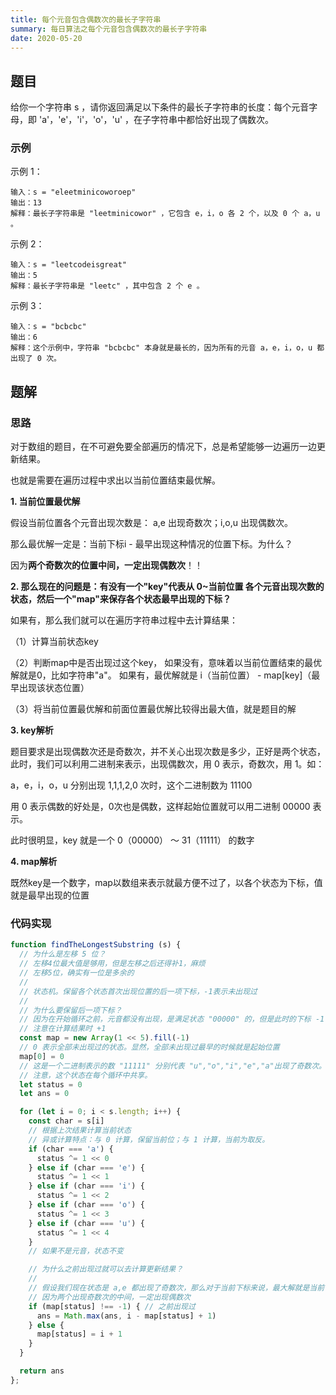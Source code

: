 ```yaml
---
title: 每个元音包含偶数次的最长子字符串
summary: 每日算法之每个元音包含偶数次的最长子字符串
date: 2020-05-20
---
```


## 题目

给你一个字符串 s ，请你返回满足以下条件的最长子字符串的长度：每个元音字母，即 'a'，'e'，'i'，'o'，'u' ，在子字符串中都恰好出现了偶数次。

### 示例

示例 1：

```
输入：s = "eleetminicoworoep"
输出：13
解释：最长子字符串是 "leetminicowor" ，它包含 e，i，o 各 2 个，以及 0 个 a，u 。
```

示例 2：

```
输入：s = "leetcodeisgreat"
输出：5
解释：最长子字符串是 "leetc" ，其中包含 2 个 e 。
```

示例 3：

```
输入：s = "bcbcbc"
输出：6
解释：这个示例中，字符串 "bcbcbc" 本身就是最长的，因为所有的元音 a，e，i，o，u 都出现了 0 次。
```

## 题解

### 思路

对于数组的题目，在不可避免要全部遍历的情况下，总是希望能够一边遍历一边更新结果。

也就是需要在遍历过程中求出以当前位置结束最优解。

**1. 当前位置最优解**

假设当前位置各个元音出现次数是： a,e 出现奇数次；i,o,u 出现偶数次。

那么最优解一定是：当前下标i - 最早出现这种情况的位置下标。为什么？

因为**两个奇数次的位置中间，一定出现偶数次**！！

**2. 那么现在的问题是：有没有一个"key"代表从 0~当前位置 各个元音出现次数的状态，然后一个"map"来保存各个状态最早出现的下标？**

如果有，那么我们就可以在遍历字符串过程中去计算结果：

（1）计算当前状态key

（2）判断map中是否出现过这个key，
如果没有，意味着以当前位置结束的最优解就是0，比如字符串"a"。
如果有，最优解就是 i（当前位置） - map[key]（最早出现该状态位置）

（3）将当前位置最优解和前面位置最优解比较得出最大值，就是题目的解

**3. key解析**

题目要求是出现偶数次还是奇数次，并不关心出现次数是多少，正好是两个状态，此时，我们可以利用二进制来表示，出现偶数次，用 0 表示，奇数次，用 1。如：

a，e，i，o，u 分别出现 1,1,1,2,0 次时，这个二进制数为 11100

用 0 表示偶数的好处是，0次也是偶数，这样起始位置就可以用二进制 00000 表示。

此时很明显，key 就是一个 0（00000） ～ 31（11111） 的数字

**4. map解析**

既然key是一个数字，map以数组来表示就最方便不过了，以各个状态为下标，值就是最早出现的位置

### 代码实现

```js
function findTheLongestSubstring (s) {
  // 为什么是左移 5 位？
  // 左移4位最大值是够用，但是左移之后还得补1，麻烦
  // 左移5位，确实有一位是多余的
  // 
  // 状态机。保留各个状态首次出现位置的后一项下标，-1表示未出现过
  // 
  // 为什么要保留后一项下标？
  // 因为在开始循环之前，元音都没有出现，是满足状态 "00000" 的，但是此时的下标 -1 和未出现冲突
  // 注意在计算结果时 +1
  const map = new Array(1 << 5).fill(-1) 
  // 0 表示全部未出现过的状态。显然，全部未出现过最早的时候就是起始位置
  map[0] = 0
  // 这是一个二进制表示的数 "11111" 分别代表 "u","o","i","e","a"出现了奇数次。用 0 代表出现偶数次
  // 注意，这个状态在每个循环中共享。
  let status = 0
  let ans = 0

  for (let i = 0; i < s.length; i++) {
    const char = s[i]
    // 根据上次结果计算当前状态
    // 异或计算特点：与 0 计算，保留当前位；与 1 计算，当前为取反。
    if (char === 'a') {
      status ^= 1 << 0
    } else if (char === 'e') {
      status ^= 1 << 1
    } else if (char === 'i') {
      status ^= 1 << 2
    } else if (char === 'o') {
      status ^= 1 << 3
    } else if (char === 'u') {
      status ^= 1 << 4
    }
    // 如果不是元音，状态不变

    // 为什么之前出现过就可以去计算更新结果？
    // 
    // 假设我们现在状态是 a,e 都出现了奇数次，那么对于当前下标来说，最大解就是当前下标 - 最早出现这个状态的下标
    // 因为两个出现奇数次的中间，一定出现偶数次
    if (map[status] !== -1) { // 之前出现过
      ans = Math.max(ans, i - map[status] + 1)
    } else {
      map[status] = i + 1
    }
  }

  return ans
};
```
